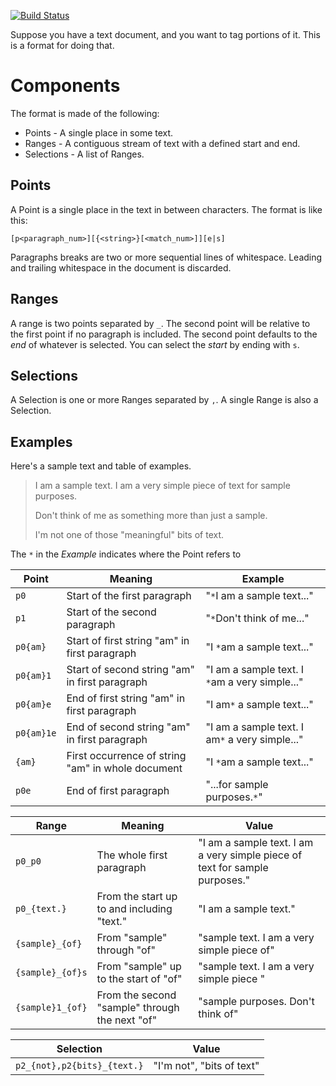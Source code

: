 [![Build Status](https://secure.travis-ci.org/iffy/tcite.png?branch=master)](http://travis-ci.org/iffy/tcite)

Suppose you have a text document, and you want to tag portions of it.  This is a format for doing that.

# Components

The format is made of the following:

- Points - A single place in some text.
- Ranges - A contiguous stream of text with a defined start and end.
- Selections - A list of Ranges.


## Points

A Point is a single place in the text in between characters.  The format is like this:

    [p<paragraph_num>][{<string>}[<match_num>]][e|s]

Paragraphs breaks are two or more sequential lines of whitespace.  Leading and trailing whitespace in the document is discarded.

## Ranges

A range is two points separated by `_`.  The second point will be relative to the first point if no paragraph is included.  The second point defaults to the *end* of whatever is selected.  You can select the *start* by ending with `s`.


## Selections

A Selection is one or more Ranges separated by `,`.  A single Range is also a Selection.


## Examples

Here's a sample text and table of examples.

> I am a sample text.  I am a very simple piece of text for sample purposes.
>
> Don't think of me as something more than just a sample.
>
> I'm not one of those "meaningful" bits of text.

The `*` in the *Example* indicates where the Point refers to

| Point | Meaning | Example |
|---|---|---|
| `p0` | Start of the first paragraph | "`*`I am a sample text..." |
| `p1` | Start of the second paragraph | "`*`Don't think of me..." |
| `p0{am}` | Start of first string "am" in first paragraph | "I `*`am a sample text..." |
| `p0{am}1` | Start of second string "am" in first paragraph | "I am a sample text.  I `*`am a very simple..." |
| `p0{am}e` | End of first string "am" in first paragraph | "I am`*` a sample text..." |
| `p0{am}1e` | End of second string "am" in first paragraph | "I am a sample text. I am`*` a very simple..." |
| `{am}` | First occurrence of string "am" in whole document | "I `*`am a sample text..." |
| `p0e` | End of first paragraph | "...for sample purposes.`*`" |

| Range | Meaning | Value |
|---|---|---|
| `p0_p0` | The whole first paragraph | "I am a sample text.  I am a very simple piece of text for sample purposes." |
| `p0_{text.}` | From the start up to and including "text." | "I am a sample text." |
| `{sample}_{of}` | From "sample" through "of" | "sample text.  I am a very simple piece of" |
| `{sample}_{of}s` | From "sample" up to the start of "of" | "sample text. I am a very simple piece " |
| `{sample}1_{of}` | From the second "sample" through the next "of" | "sample purposes.  Don't think of" |

| Selection | Value |
|---|---|
| `p2_{not},p2{bits}_{text.}` | "I'm not", "bits of text" |
